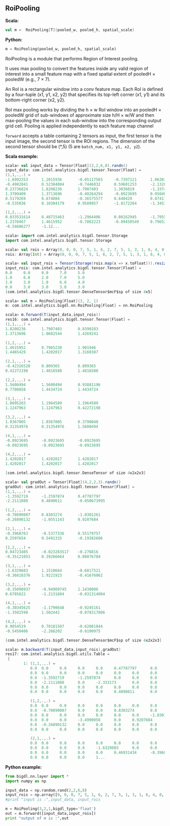 ## RoiPooling ##

**Scala:**
```scala
val m =  RoiPooling[T](pooled_w, pooled_h, spatial_scale)
```
**Python:**
```python
m = RoiPooling(pooled_w, pooled_h, spatial_scale)
```

RoiPooling is a module that performs Region of Interest pooling. 

It uses max pooling to convert the features inside any valid region of interest into a small feature map with a fixed spatial extent of pooledH × pooledW (e.g., 7 × 7).

An RoI is a rectangular window into a conv feature map. Each RoI is defined by a four-tuple (x1, y1, x2, y2) that specifies its top-left corner (x1, y1) and its bottom-right corner (x2, y2).

RoI max pooling works by dividing the h × w RoI window into an pooledH × pooledW grid of sub-windows of approximate size h/H × w/W and then max-pooling the values in each sub-window into the corresponding output grid cell. Pooling is applied independently to each feature map channel

`forward` accepts a table containing 2 tensors as input, the first tensor is the input image, the second tensor is the ROI regions. The dimension of the second tensor should be (*,5) (5 are  `batch_num, x1, y1, x2, y2`).  

**Scala example:**
```scala
scala> val input_data = Tensor[Float](2,2,6,8).randn()
input_data: com.intel.analytics.bigdl.tensor.Tensor[Float] =
(1,1,.,.) =
-1.6992253      1.2015936       -0.05117503     -0.7397121      1.0630354    0.8390283        -0.6759788      -2.5447173
-0.4982841      0.52384084      -0.7446032      0.59601253      -2.1328027   0.42816094       -0.48427275     0.80693465
0.23736824      1.8208236       1.7907403       1.3036019       -1.3374745   0.78269446       -0.38596377     0.5789667
1.3709409       1.3713696       -0.40264294     -0.0923695      0.9504029    -0.04030278      0.9314868       1.4269241
0.5179269       0.674084        -0.36575577     0.640429        0.8741701    -0.9512585       -0.04153871     -1.1504338
-0.535036       0.10304179      0.9589957       -1.8172264      -1.345329    1.0682544        0.20081596      0.13805625

(1,2,.,.) =
0.033531614     0.48715463      -1.2964486      0.08162945      -1.7955337   0.40367353       1.3779162       0.8270511
1.2370467       1.4615952       -0.7862223      -0.09450549     0.7965238    0.5320037        0.1332852       -0.28071782
-0.54606277     -1.12...

scala> import com.intel.analytics.bigdl.tensor.Storage
import com.intel.analytics.bigdl.tensor.Storage

scala> val rois = Array(0, 0, 0, 7, 5, 1, 6, 2, 7, 5, 1, 3, 1, 6, 4, 0, 3, 3, 3,   3)
rois: Array[Int] = Array(0, 0, 0, 7, 5, 1, 6, 2, 7, 5, 1, 3, 1, 6, 4, 0, 3, 3, 3, 3)

scala> val input_rois = Tensor(Storage(rois.map(x => x.toFloat))).resize(4, 5)
input_rois: com.intel.analytics.bigdl.tensor.Tensor[Float] =
0.0     0.0     0.0     7.0     5.0
1.0     6.0     2.0     7.0     5.0
1.0     3.0     1.0     6.0     4.0
0.0     3.0     3.0     3.0     3.0
[com.intel.analytics.bigdl.tensor.DenseTensor$mcF$sp of size 4x5]

scala> val m = RoiPooling[Float](3, 2, 1)
m: com.intel.analytics.bigdl.nn.RoiPooling[Float] = nn.RoiPooling

scala> m.forward(T(input_data,input_rois))
res16: com.intel.analytics.bigdl.tensor.Tensor[Float] =
(1,1,.,.) =
1.8208236       1.7907403       0.8390283
1.3713696       1.0682544       1.4269241

(1,2,.,.) =
1.4615952       0.7965238       1.901946
1.4465429       1.4202017       1.3160387

(2,1,.,.) =
-0.42326528     0.809365        0.809365
0.42272198      1.4816588       1.4816588

(2,2,.,.) =
1.5600494       1.5600494       0.93881196
0.7700858       1.4434724       1.4434724

(3,1,.,.) =
1.0095203       1.1964589       1.1964589
1.1247963       1.1247963       0.42272198

(3,2,.,.) =
1.0367005       1.0367005       0.3790048
0.31354976      0.31354976      1.5600494

(4,1,.,.) =
-0.0923695      -0.0923695      -0.0923695
-0.0923695      -0.0923695      -0.0923695

(4,2,.,.) =
1.4202017       1.4202017       1.4202017
1.4202017       1.4202017       1.4202017

[com.intel.analytics.bigdl.tensor.DenseTensor of size 4x2x2x3]

scala> val gradOut = Tensor[Float](4,2,2,3).randn()
gradOut: com.intel.analytics.bigdl.tensor.Tensor[Float] =
(1,1,.,.) =
-1.3592719      -1.2597874      0.47787797
-2.2111888      0.4890611       -0.050673995

(1,2,.,.) =
-0.70890087     0.8303274       -1.0301261
-0.26890132     -1.0551143      0.9207684

(2,1,.,.) =
-0.3968763      -0.5377336      0.55179757
0.2507654       0.5491315       -0.19382606

(2,2,.,.) =
0.04723405      -0.023283517    -0.276816
-0.35121053     0.39266664      0.08876784

(3,1,.,.) =
-1.6329603      1.1510664       -0.6817521
-0.36818376     1.9221923       -0.41676062

(3,2,.,.) =
-0.35098937     -0.94909745     1.1438006
0.6785622       -1.2131604      -0.031314004

(4,1,.,.) =
-0.30345625     -1.1790648      -0.9245161
-1.3502598      1.502442        -0.078317806

(4,2,.,.) =
0.9054519       0.70181507      -0.62081844
-0.5450406      -2.266202       -0.6190975

[com.intel.analytics.bigdl.tensor.DenseTensor$mcF$sp of size 4x2x2x3]

scala> m.backward(T(input_data,input_rois),gradOut)
res17: com.intel.analytics.bigdl.utils.Table =
 {
        1: (1,1,.,.) =
           0.0  0.0     0.0     0.0     0.0     0.47787797      0.0     0.0
           0.0  0.0     0.0     0.0     0.0     0.0     0.0     0.0
           0.0  -1.3592719      -1.2597874      0.0     0.0     0.0     0.0  0.0
           0.0  -2.2111888      0.0     -2.333173       0.0     0.0     0.0  -0.050673995
           0.0  0.0     0.0     0.0     0.0     0.0     0.0     0.0
           0.0  0.0     0.0     0.0     0.0     0.4890611       0.0     0.0

           (1,2,.,.) =
           0.0  0.0     0.0     0.0     0.0     0.0     0.0     0.0
           0.0  -0.70890087     0.0     0.0     0.8303274       0.0     0.0  0.0
           0.0  0.0     0.0     0.0     0.0     0.0     0.0     -1.0301261
           0.0  0.0     0.0     -3.4990058      0.0     0.9207684       0.0  0.0
           0.0  -0.26890132     0.0     0.0     0.0     0.0     0.0     0.0
           0.0  0.0     0.0     0.0     0.0     0.0     0.0     0.0

           (2,1,.,.) =
           0.0  0.0     0.0     0.0     0.0     0.0     0.0     0.0
           0.0  0.0     0.0     0.0     -1.6329603      0.0     0.0     0.0
           0.0  0.0     0.0     0.0     0.0     0.46931434      -0.3968763   0.0
           0.0  0.0     0.0     0.0     1...
```

**Python example:**
```python
from bigdl.nn.layer import *
import numpy as np

input_data = np.random.rand(2,2,6,8)
input_rois = np.array([0, 0, 0, 7, 5, 1, 6, 2, 7, 5, 1, 3, 1, 6, 4, 0, 3, 3, 3, 3],dtype='float64').reshape(4,5)
#print "input is :",input_data, input_rois

m = RoiPooling(3,2,1,bigdl_type='float')
out = m.forward([input_data,input_rois])
print "output of m is :",out
```
